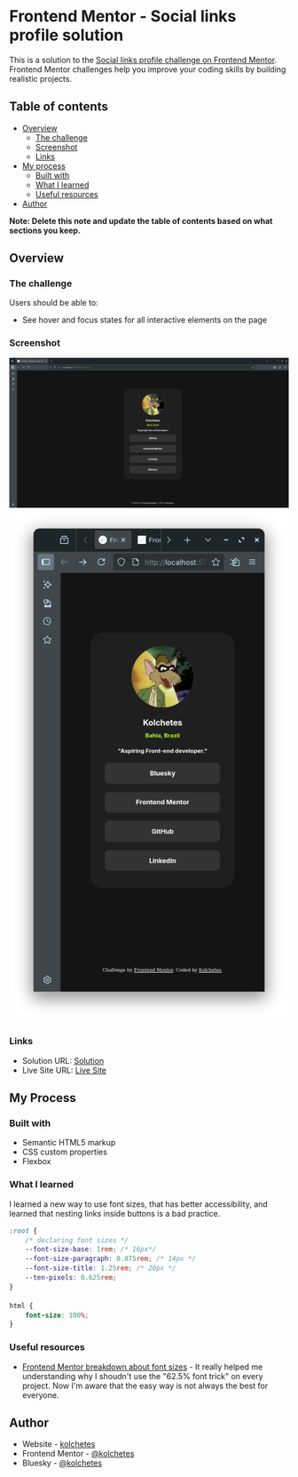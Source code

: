 # Frontend Mentor - Social links profile solution

This is a solution to the [Social links profile challenge on Frontend Mentor](https://www.frontendmentor.io/challenges/social-links-profile-UG32l9m6dQ). Frontend Mentor challenges help you improve your coding skills by building realistic projects. 

## Table of contents

- [Overview](#overview)
  - [The challenge](#the-challenge)
  - [Screenshot](#screenshot)
  - [Links](#links)
- [My process](#my-process)
  - [Built with](#built-with)
  - [What I learned](#what-i-learned)
  - [Useful resources](#useful-resources)
- [Author](#author)

**Note: Delete this note and update the table of contents based on what sections you keep.**

## Overview

### The challenge

Users should be able to:

- See hover and focus states for all interactive elements on the page

### Screenshot

![](./desktop-final.png)
![](./mobile-final.png)

### Links

- Solution URL: [Solution](https://www.frontendmentor.io/solutions/social-profile-with-semantic-html-and-acessibility-cPESNtkYW0)
- Live Site URL: [Live Site](https://kolchetes.github.io/social-links-profile/)

## My Process

### Built with

- Semantic HTML5 markup
- CSS custom properties
- Flexbox

### What I learned

I learned a new way to use font sizes, that has better accessibility, and learned that nesting links inside buttons is a bad practice.

```css
:root {
    /* declaring font sizes */
    --font-size-base: 1rem; /* 16px*/
    --font-size-paragraph: 0.875rem; /* 14px */
    --font-size-title: 1.25rem; /* 20px */
    --ten-pixels: 0.625rem;
}

html {
    font-size: 100%;
} 
```

### Useful resources

- [Frontend Mentor breakdown about font sizes](https://bsky.app/profile/frontendmentor.io/post/3lsebbsj53423) - It really helped me understanding why I shoudn't use the "62.5% font trick" on every project. Now I'm aware that the easy way is not always the best for everyone.

## Author

- Website - [kolchetes](https://github.com/kolchetes)
- Frontend Mentor - [@kolchetes](https://www.frontendmentor.io/profile/kolchetes)
- Bluesky - [@kolchetes](https://bsky.app/profile/kolchetes.bsky.social)
